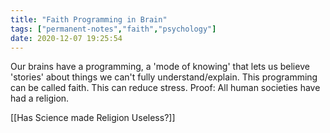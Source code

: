 ```yaml
---
title: "Faith Programming in Brain"
tags: ["permanent-notes","faith","psychology"]
date: 2020-12-07 19:25:54
---
```


Our brains have a programming, a 'mode of knowing' that lets us believe 'stories' about things we can't fully understand/explain. This programming can be called faith. This can reduce stress. Proof: All human societies have had a religion. 

[[Has Science made Religion Useless?]]
